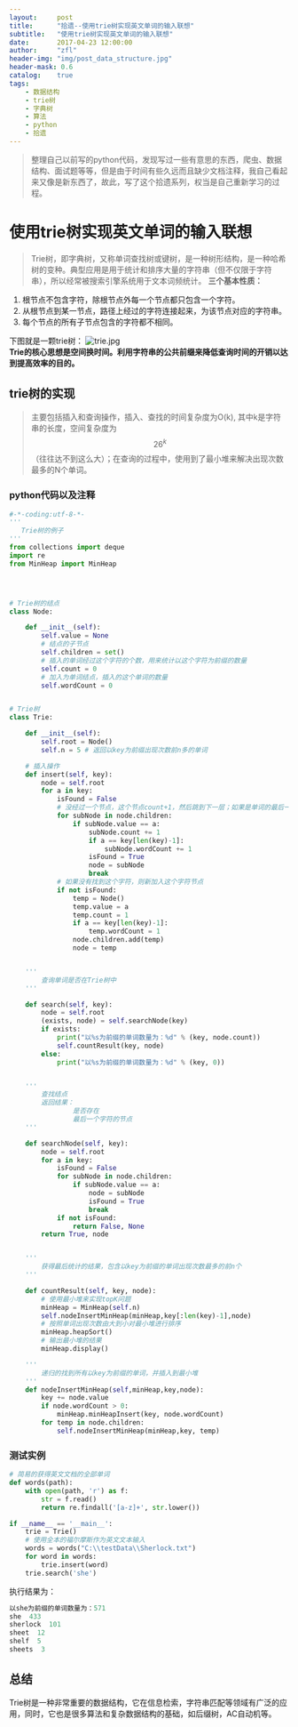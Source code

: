 ```yaml
---
layout:     post
title:      "拾遗--使用trie树实现英文单词的输入联想"
subtitle:   "使用trie树实现英文单词的输入联想"
date:       2017-04-23 12:00:00
author:     "zfl"
header-img: "img/post_data_structure.jpg"
header-mask: 0.6
catalog:    true
tags:
    - 数据结构
    - trie树
    - 字典树
    - 算法
    - python
    - 拾遗
---
```


>整理自己以前写的python代码，发现写过一些有意思的东西，爬虫、数据结构、面试题等等，但是由于时间有些久远而且缺少文档注释，我自己看起来又像是新东西了，故此，写了这个拾遗系列，权当是自己重新学习的过程。  

# 使用trie树实现英文单词的输入联想
>Trie树，即字典树，又称单词查找树或键树，是一种树形结构，是一种哈希树的变种。典型应用是用于统计和排序大量的字符串（但不仅限于字符串），所以经常被搜索引擎系统用于文本词频统计。
**三个基本性质：**
1. 根节点不包含字符，除根节点外每一个节点都只包含一个字符。
2. 从根节点到某一节点，路径上经过的字符连接起来，为该节点对应的字符串。
3. 每个节点的所有子节点包含的字符都不相同。  
  
下图就是一颗trie树：
![trie.jpg](http://upload-images.jianshu.io/upload_images/730879-eab4d2306d01f261.jpg?imageMogr2/auto-orient/strip%7CimageView2/2/w/1240)  
**Trie的核心思想是空间换时间。利用字符串的公共前缀来降低查询时间的开销以达到提高效率的目的。**  
## trie树的实现  
> 主要包括插入和查询操作，插入、查找的时间复杂度为O(k), 其中k是字符串的长度，空间复杂度为$$ 26^k $$（往往达不到这么大）；在查询的过程中，使用到了最小堆来解决出现次数最多的N个单词。
> 
  
### python代码以及注释
```python
#-*-coding:utf-8-*-
'''
   Trie树的例子
'''
from collections import deque
import re
from MinHeap import MinHeap




# Trie树的结点
class Node:

    def __init__(self):
        self.value = None
        # 结点的子节点
        self.children = set()
        # 插入的单词经过这个字符的个数，用来统计以这个字符为前缀的数量
        self.count = 0
        # 加入为单词结点，插入的这个单词的数量
        self.wordCount = 0


# Trie树
class Trie:

    def __init__(self):
        self.root = Node()
        self.n = 5 # 返回以key为前缀出现次数前n多的单词

    # 插入操作
    def insert(self, key):
        node = self.root
        for a in key:
            isFound = False
            # 没经过一个节点，这个节点count+1，然后跳到下一层；如果是单词的最后一个节点，则wordCount+1，跳出循环
            for subNode in node.children:
                if subNode.value == a:
                    subNode.count += 1
                    if a == key[len(key)-1]:
                        subNode.wordCount += 1
                    isFound = True
                    node = subNode
                    break
            # 如果没有找到这个字符，则新加入这个字符节点
            if not isFound:
                temp = Node()
                temp.value = a
                temp.count = 1
                if a == key[len(key)-1]:
                    temp.wordCount = 1
                node.children.add(temp)
                node = temp


    '''
        查询单词是否在Trie树中
    '''

    def search(self, key):
        node = self.root
        (exists, node) = self.searchNode(key)
        if exists:
            print("以%s为前缀的单词数量为：%d" % (key, node.count))
            self.countResult(key, node)
        else:
            print("以%s为前缀的单词数量为：%d" % (key, 0))


    '''
        查找结点
        返回结果：
                是否存在
                最后一个字符的节点
    '''

    def searchNode(self, key):
        node = self.root
        for a in key:
            isFound = False
            for subNode in node.children:
                if subNode.value == a:
                    node = subNode
                    isFound = True
                    break
            if not isFound:
                return False, None
        return True, node


    '''
        获得最后统计的结果，包含以key为前缀的单词出现次数最多的前n个
    '''

    def countResult(self, key, node):
        # 使用最小堆来实现topK问题
        minHeap = MinHeap(self.n)
        self.nodeInsertMinHeap(minHeap,key[:len(key)-1],node)
        # 按照单词出现次数由大到小对最小堆进行排序
        minHeap.heapSort()
        # 输出最小堆的结果
        minHeap.display()

    '''
        递归的找到所有以key为前缀的单词，并插入到最小堆
    '''
    def nodeInsertMinHeap(self,minHeap,key,node):
        key += node.value
        if node.wordCount > 0:
            minHeap.minHeapInsert(key, node.wordCount)
        for temp in node.children:
            self.nodeInsertMinHeap(minHeap,key, temp)
```  

### 测试实例
```python
# 简易的获得英文文档的全部单词
def words(path):
    with open(path, 'r') as f:
        str = f.read()
        return re.findall('[a-z]+', str.lower())

if __name__ == '__main__':
    trie = Trie()
    # 使用全本的福尔摩斯作为英文文本输入
    words = words("C:\\testData\\Sherlock.txt")
    for word in words:
        trie.insert(word)
    trie.search('she')

```
执行结果为：
```python
以she为前缀的单词数量为：571
she  433
sherlock  101
sheet  12
shelf  5
sheets  3
```


## 总结
Trie树是一种非常重要的数据结构，它在信息检索，字符串匹配等领域有广泛的应用，同时，它也是很多算法和复杂数据结构的基础，如后缀树，AC自动机等。
